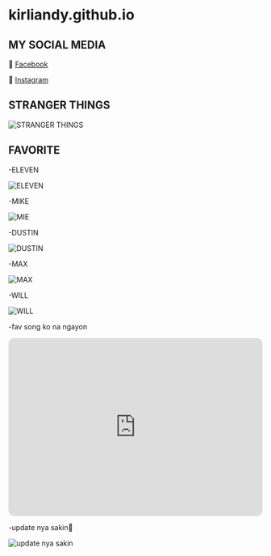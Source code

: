 # kirliandy.github.io




## MY SOCIAL MEDIA

🔗 [Facebook](https://www.facebook.com/kirlian.nhikel?mibextid=ZbWKwL)

🔗 [Instagram](https://www.instagram.com/kliannnn/?next=%2F)

## STRANGER THINGS 

![STRANGER THINGS](https://encrypted-tbn0.gstatic.com/images?q=tbn:ANd9GcQ1JPtkDPuTPPo-RfNX4FnccCj5n_ah7yX7Mza6WNqhs3-AcrtCYShDSa-m5bM0f6pfkTY&usqp=CAU)

## FAVORITE

-ELEVEN

![ELEVEN](https://encrypted-tbn0.gstatic.com/images?q=tbn:ANd9GcSNt0XvT7C_aMirZWal3SbJqipE9nWzRvLAws6SlfbB70d76hqhQbzaovR_tOCxEWieCI0&usqp=CAU)

-MIKE

![MIE](https://encrypted-tbn0.gstatic.com/images?q=tbn:ANd9GcTT2nUqpXrlKFUiS0y26L_R5EHCY3thrFdkGiXUQWzuXtnZ5Jg1VuGbT7bafqs7jfzkC88&usqp=CAU)

-DUSTIN

![DUSTIN](https://encrypted-tbn0.gstatic.com/images?q=tbn:ANd9GcTE7in9hxmefNXzyNXkEPA0_aeSeRNxeLioyFFRZcvZxQx0YjC39GR95hd3vM2OQKRjG9Q&usqp=CAU)

-MAX

![MAX](https://encrypted-tbn0.gstatic.com/images?q=tbn:ANd9GcRExQo-Deo66u2FxW_ST7FzIvkJRjbxsJkjbwwTIoJrXPsL-5mIs3zTB7SxDsy0YrnirOY&usqp=CAU)

-WILL

![WILL](https://encrypted-tbn0.gstatic.com/images?q=tbn:ANd9GcSau3rhfzel-05R0J4hL6Nb4qcIStOZsg1QewxgTqQRMB0vjPV9bn1ql52Fhg4y7R7m2SU&usqp=CAU)

-fav song ko na ngayon

<iframe style="border-radius:12px" src="https://open.spotify.com/embed/track/2v5VIWMjZxeiG52KckiXxS?utm_source=generator" width="100%" height="352" frameBorder="0" allowfullscreen="" allow="autoplay; clipboard-write; encrypted-media; fullscreen; picture-in-picture" loading="lazy"></iframe>


-update nya sakin🥹


![update nya sakin](https://scontent.xx.fbcdn.net/v/t1.15752-9/310240156_623687022836576_8482778632514300522_n.jpg?stp=dst-jpg_s851x315&_nc_cat=102&ccb=1-7&_nc_sid=aee45a&_nc_eui2=AeExZHrkVFGwvUxFoAk6bh4UMleNI6rsnrUyV40jquyetR25IGjZa5UNWDxWtBvhezqpzd4lMiOOYphUJ2MEKw1_&_nc_ohc=yf7deyhK6rkAX9fgv06&_nc_ad=z-m&_nc_cid=0&_nc_ht=scontent.xx&oh=03_AdScwJBD6jUIfIDhodHEYR-sf7ltkgg6ZEJp8Fv0gTJBaQ&oe=63A41D89)

